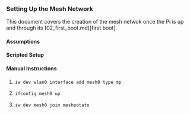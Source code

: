 
### Setting Up the Mesh Network

This document covers the creation of the mesh netwok once the Pi is up
and through its [02_first_boot.md)[first boot].

#### Assumptions

#### Scripted Setup

#### Manual Instructions

1. `iw dev wlan0 interface add mesh0 type mp`

2. `ifconfig mesh0 up`

3. `iw dev mesh0 join meshpotato`

